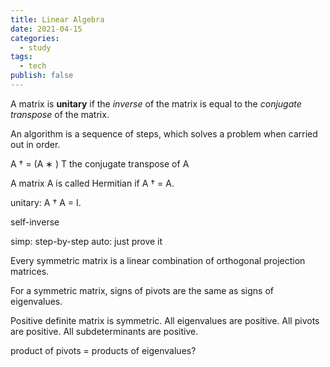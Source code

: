 ```yaml
---
title: Linear Algebra
date: 2021-04-15
categories:
  - study
tags:
  - tech
publish: false
---
```


<!-- more -->

A matrix is **unitary** if the _inverse_ of the matrix is equal to the _conjugate transpose_ of the matrix.

An algorithm is a sequence of steps, which solves a problem when carried out in order.

A † = (A ∗ ) T
the conjugate transpose of A

A matrix A is called Hermitian if A † = A.

unitary: A † A = I.

self-inverse

simp: step-by-step
auto: just prove it

Every symmetric matrix is a linear combination of orthogonal projection matrices.

For a symmetric matrix, signs of pivots are the same as signs of eigenvalues.

Positive definite matrix is symmetric. All eigenvalues are positive. All pivots are positive. All subdeterminants are positive.

product of pivots = products of eigenvalues?
